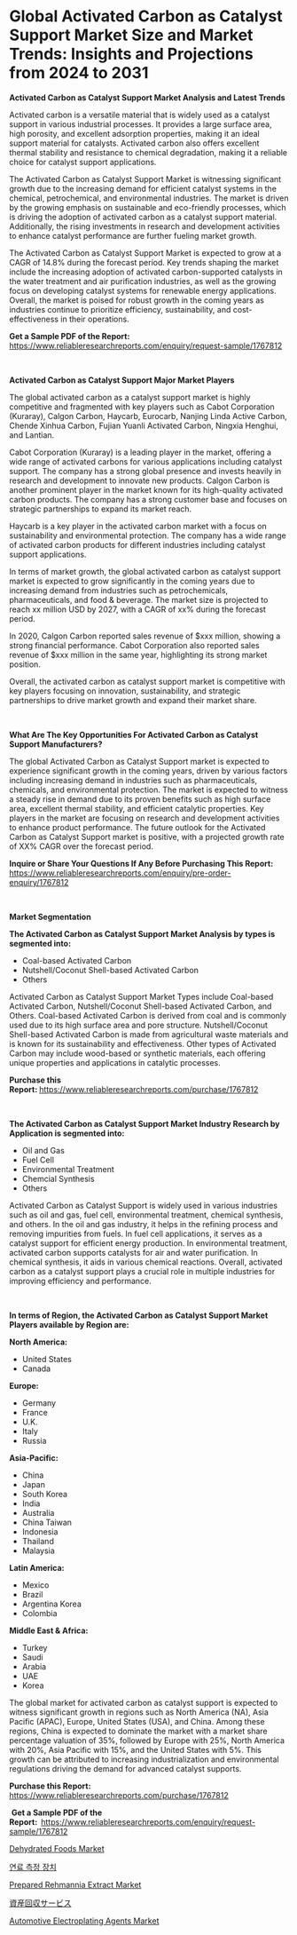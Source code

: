 <p><h1>Global Activated Carbon as Catalyst Support Market Size and Market Trends: Insights and Projections from 2024 to 2031</h1></p><p><strong>Activated Carbon as Catalyst Support Market Analysis and Latest Trends</strong></p>
<p><p>Activated carbon is a versatile material that is widely used as a catalyst support in various industrial processes. It provides a large surface area, high porosity, and excellent adsorption properties, making it an ideal support material for catalysts. Activated carbon also offers excellent thermal stability and resistance to chemical degradation, making it a reliable choice for catalyst support applications.</p><p>The Activated Carbon as Catalyst Support Market is witnessing significant growth due to the increasing demand for efficient catalyst systems in the chemical, petrochemical, and environmental industries. The market is driven by the growing emphasis on sustainable and eco-friendly processes, which is driving the adoption of activated carbon as a catalyst support material. Additionally, the rising investments in research and development activities to enhance catalyst performance are further fueling market growth.</p><p>The Activated Carbon as Catalyst Support Market is expected to grow at a CAGR of 14.8% during the forecast period. Key trends shaping the market include the increasing adoption of activated carbon-supported catalysts in the water treatment and air purification industries, as well as the growing focus on developing catalyst systems for renewable energy applications. Overall, the market is poised for robust growth in the coming years as industries continue to prioritize efficiency, sustainability, and cost-effectiveness in their operations.</p></p>
<p><strong>Get a Sample PDF of the Report:&nbsp;</strong> <a href="https://www.reliableresearchreports.com/enquiry/request-sample/1767812">https://www.reliableresearchreports.com/enquiry/request-sample/1767812</a></p>
<p>&nbsp;</p>
<p><strong>Activated Carbon as Catalyst Support Major Market Players</strong></p>
<p><p>The global activated carbon as a catalyst support market is highly competitive and fragmented with key players such as Cabot Corporation (Kuraray), Calgon Carbon, Haycarb, Eurocarb, Nanjing Linda Active Carbon, Chende Xinhua Carbon, Fujian Yuanli Activated Carbon, Ningxia Henghui, and Lantian. </p><p>Cabot Corporation (Kuraray) is a leading player in the market, offering a wide range of activated carbons for various applications including catalyst support. The company has a strong global presence and invests heavily in research and development to innovate new products. Calgon Carbon is another prominent player in the market known for its high-quality activated carbon products. The company has a strong customer base and focuses on strategic partnerships to expand its market reach.</p><p>Haycarb is a key player in the activated carbon market with a focus on sustainability and environmental protection. The company has a wide range of activated carbon products for different industries including catalyst support applications. </p><p>In terms of market growth, the global activated carbon as catalyst support market is expected to grow significantly in the coming years due to increasing demand from industries such as petrochemicals, pharmaceuticals, and food & beverage. The market size is projected to reach xx million USD by 2027, with a CAGR of xx% during the forecast period.</p><p>In 2020, Calgon Carbon reported sales revenue of $xxx million, showing a strong financial performance. Cabot Corporation also reported sales revenue of $xxx million in the same year, highlighting its strong market position.</p><p>Overall, the activated carbon as catalyst support market is competitive with key players focusing on innovation, sustainability, and strategic partnerships to drive market growth and expand their market share.</p></p>
<p>&nbsp;</p>
<p><strong>What Are The Key Opportunities For Activated Carbon as Catalyst Support Manufacturers?</strong></p>
<p><p>The global Activated Carbon as Catalyst Support market is expected to experience significant growth in the coming years, driven by various factors including increasing demand in industries such as pharmaceuticals, chemicals, and environmental protection. The market is expected to witness a steady rise in demand due to its proven benefits such as high surface area, excellent thermal stability, and efficient catalytic properties. Key players in the market are focusing on research and development activities to enhance product performance. The future outlook for the Activated Carbon as Catalyst Support market is positive, with a projected growth rate of XX% CAGR over the forecast period.</p></p>
<p><strong>Inquire or Share Your Questions If Any Before Purchasing This Report:</strong> <a href="https://www.reliableresearchreports.com/enquiry/pre-order-enquiry/1767812">https://www.reliableresearchreports.com/enquiry/pre-order-enquiry/1767812</a></p>
<p>&nbsp;</p>
<p><strong>Market Segmentation</strong></p>
<p><strong>The Activated Carbon as Catalyst Support Market Analysis by types is segmented into:</strong></p>
<p><ul><li>Coal-based Activated Carbon</li><li>Nutshell/Coconut Shell-based Activated Carbon</li><li>Others</li></ul></p>
<p><p>Activated Carbon as Catalyst Support Market Types include Coal-based Activated Carbon, Nutshell/Coconut Shell-based Activated Carbon, and Others. Coal-based Activated Carbon is derived from coal and is commonly used due to its high surface area and pore structure. Nutshell/Coconut Shell-based Activated Carbon is made from agricultural waste materials and is known for its sustainability and effectiveness. Other types of Activated Carbon may include wood-based or synthetic materials, each offering unique properties and applications in catalytic processes.</p></p>
<p><strong>Purchase this Report:&nbsp;</strong><a href="https://www.reliableresearchreports.com/purchase/1767812">https://www.reliableresearchreports.com/purchase/1767812</a></p>
<p>&nbsp;</p>
<p><strong>The Activated Carbon as Catalyst Support Market Industry Research by Application is segmented into:</strong></p>
<p><ul><li>Oil and Gas</li><li>Fuel Cell</li><li>Environmental Treatment</li><li>Chemcial Synthesis</li><li>Others</li></ul></p>
<p><p>Activated Carbon as Catalyst Support is widely used in various industries such as oil and gas, fuel cell, environmental treatment, chemical synthesis, and others. In the oil and gas industry, it helps in the refining process and removing impurities from fuels. In fuel cell applications, it serves as a catalyst support for efficient energy production. In environmental treatment, activated carbon supports catalysts for air and water purification. In chemical synthesis, it aids in various chemical reactions. Overall, activated carbon as a catalyst support plays a crucial role in multiple industries for improving efficiency and performance.</p></p>
<p>&nbsp;</p>
<p><strong>In terms of Region, the Activated Carbon as Catalyst Support Market Players available by Region are:</strong></p>
<p>
    <p> <strong> North America: </strong>
        <ul>
            <li>United States</li>
            <li>Canada</li>
        </ul>
        </p> 
    <p> <strong> Europe: </strong>
        <ul>
            <li>Germany</li>
            <li>France</li>
            <li>U.K.</li>
            <li>Italy</li>
            <li>Russia</li>
        </ul>
        </p> 
    <p> <strong> Asia-Pacific: </strong>
        <ul>
            <li>China</li>
            <li>Japan</li>
            <li>South Korea</li>
            <li>India</li>
            <li>Australia</li>
            <li>China Taiwan</li>
            <li>Indonesia</li>
            <li>Thailand</li>
            <li>Malaysia</li>
        </ul>
        </p> 
    <p> <strong> Latin America: </strong>
        <ul>
            <li>Mexico</li>
            <li>Brazil</li>
            <li>Argentina Korea</li>
            <li>Colombia</li>
        </ul>
        </p> 
    <p> <strong> Middle East & Africa: </strong>
        <ul>
            <li>Turkey</li>
            <li>Saudi</li>
            <li>Arabia</li>
            <li>UAE</li>
            <li>Korea</li>
        </ul>
    </p>
    </p>
<p><p>The global market for activated carbon as catalyst support is expected to witness significant growth in regions such as North America (NA), Asia Pacific (APAC), Europe, United States (USA), and China. Among these regions, China is expected to dominate the market with a market share percentage valuation of 35%, followed by Europe with 25%, North America with 20%, Asia Pacific with 15%, and the United States with 5%. This growth can be attributed to increasing industrialization and environmental regulations driving the demand for advanced catalyst supports.</p></p>
<p><strong>Purchase this Report: </strong><a href="https://www.reliableresearchreports.com/purchase/1767812">https://www.reliableresearchreports.com/purchase/1767812</a></p>
<p>&nbsp;<strong>Get a Sample PDF of the Report:&nbsp;&nbsp;</strong><a href="https://www.reliableresearchreports.com/enquiry/request-sample/1767812">https://www.reliableresearchreports.com/enquiry/request-sample/1767812</a></p>
<p><strong></strong></p>
<p><p><a href="https://issuu.com/reportprime-2/docs/dehydrated-foods-market-size-2030.pptx">Dehydrated Foods Market</a></p><p><a href="https://github.com/vsn7qpua81q/Market-Research-Report-List-1/blob/main/8307095471.md">연료 측정 장치</a></p><p><a href="https://github.com/Whitneyboyettebo9kiw7yr13/Market-Research-Report-List-1/blob/main/prepared-rehmannia-extract-market.md">Prepared Rehmannia Extract Market</a></p><p><a href="https://github.com/adcxff01450218/Market-Research-Report-List-1/blob/main/1484770779.md">資産回収サービス</a></p><p><a href="https://github.com/sonuprakash1/Market-Research-Report-List-1/blob/main/automotive-electroplating-agents-market.md">Automotive Electroplating Agents Market</a></p></p>
